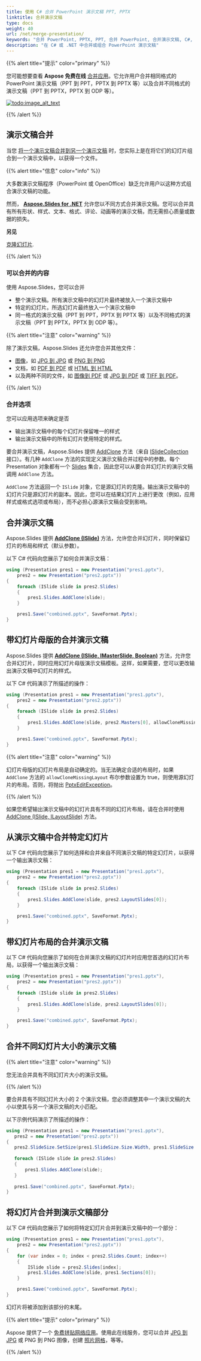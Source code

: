 ```yaml
---
title: 使用 C# 合并 PowerPoint 演示文稿 PPT, PPTX
linktitle: 合并演示文稿
type: docs
weight: 40
url: /net/merge-presentation/
keywords: "合并 PowerPoint, PPTX, PPT, 合并 PowerPoint, 合并演示文稿, C#, Csharp, .NET"
description: "在 C# 或 .NET 中合并或组合 PowerPoint 演示文稿"
---
```


{{% alert  title="提示" color="primary" %}} 

您可能想要查看 **Aspose 免费在线** [合并应用](https://products.aspose.app/slides/merger)。它允许用户合并相同格式的 PowerPoint 演示文稿（PPT 到 PPT，PPTX 到 PPTX 等）以及合并不同格式的演示文稿（PPT 到 PPTX，PPTX 到 ODP 等）。

[![todo:image_alt_text](slides-merger.png)](https://products.aspose.app/slides/merger)

{{% /alert %}} 


## **演示文稿合并**

当您 [将一个演示文稿合并到另一个演示文稿](https://products.aspose.com/slides/net/merger/ppt/) 时，您实际上是在将它们的幻灯片组合到一个演示文稿中，以获得一个文件。 

{{% alert title="信息" color="info" %}}

大多数演示文稿程序（PowerPoint 或 OpenOffice）缺乏允许用户以这种方式组合演示文稿的功能。 

然而， [**Aspose.Slides for .NET**](https://products.aspose.com/slides/net/) 允许您以不同方式合并演示文稿。您可以合并具有所有形状、样式、文本、格式、评论、动画等的演示文稿，而无需担心质量或数据的损失。 

**另见**

[克隆幻灯片](https://docs.aspose.com/slides/net/cloning-commenting-and-manipulating-slides/#cloning-commentingandmanipulatingslides-cloningslides)*.* 

{{% /alert %}}

### **可以合并的内容**

使用 Aspose.Slides，您可以合并 

* 整个演示文稿。所有演示文稿中的幻灯片最终被放入一个演示文稿中
* 特定的幻灯片。所选幻灯片最终放入一个演示文稿中
* 同一格式的演示文稿（PPT 到 PPT，PPTX 到 PPTX 等）以及不同格式的演示文稿（PPT 到 PPTX，PPTX 到 ODP 等）。

{{% alert title="注意" color="warning" %}} 

除了演示文稿，Aspose.Slides 还允许您合并其他文件：

* [图像](https://products.aspose.com/slides/net/merger/image-to-image/)，如 [JPG 到 JPG](https://products.aspose.com/slides/net/merger/jpg-to-jpg/) 或 [PNG 到 PNG](https://products.aspose.com/slides/net/merger/png-to-png/)
* 文档，如 [PDF 到 PDF](https://products.aspose.com/slides/net/merger/pdf-to-pdf/) 或 [HTML 到 HTML](https://products.aspose.com/slides/net/merger/html-to-html/)
* 以及两种不同的文件，如 [图像到 PDF](https://products.aspose.com/slides/net/merger/image-to-pdf/) 或 [JPG 到 PDF](https://products.aspose.com/slides/net/merger/jpg-to-pdf/) 或 [TIFF 到 PDF](https://products.aspose.com/slides/net/merger/tiff-to-pdf/)。

{{% /alert %}}

### **合并选项**

您可以应用选项来确定是否

* 输出演示文稿中的每个幻灯片保留唯一的样式
* 输出演示文稿中的所有幻灯片使用特定的样式。 

要合并演示文稿，Aspose.Slides 提供 [AddClone](https://reference.aspose.com/slides/net/aspose.slides/islidecollection/methods/addclone) 方法（来自 [ISlideCollection](https://reference.aspose.com/slides/net/aspose.slides/islidecollection) 接口）。有几种 `AddClone` 方法的实现定义演示文稿合并过程中的参数。每个 Presentation 对象都有一个 [Slides](https://reference.aspose.com/slides/net/aspose.slides/presentation/properties/slides) 集合，因此您可以从要合并幻灯片的演示文稿调用 `AddClone` 方法。 

`AddClone` 方法返回一个 `ISlide` 对象，它是源幻灯片的克隆。输出演示文稿中的幻灯片只是源幻灯片的副本。因此，您可以在结果幻灯片上进行更改（例如，应用样式或格式选项或布局），而不必担心源演示文稿会受到影响。 

## **合并演示文稿** 

Aspose.Slides 提供 [**AddClone (ISlide)**](https://reference.aspose.com/slides/net/aspose.slides/islidecollection/methods/addclone) 方法，允许您合并幻灯片，同时保留幻灯片的布局和样式（默认参数）。 

以下 C# 代码向您展示了如何合并演示文稿：

```c#
using (Presentation pres1 = new Presentation("pres1.pptx"),
    pres2 = new Presentation("pres2.pptx"))
{
    foreach (ISlide slide in pres2.Slides)
    {
        pres1.Slides.AddClone(slide);
    }

    pres1.Save("combined.pptx", SaveFormat.Pptx);
}
```

## **带幻灯片母版的合并演示文稿**

Aspose.Slides 提供 [**AddClone (ISlide, IMasterSlide, Boolean)**](https://reference.aspose.com/slides/net/aspose.slides.islidecollection/addclone/methods/2) 方法，允许您合并幻灯片，同时应用幻灯片母版演示文稿模板。这样，如果需要，您可以更改输出演示文稿中幻灯片的样式。 

以下 C# 代码演示了所描述的操作：

```c#
using (Presentation pres1 = new Presentation("pres1.pptx"),
    pres2 = new Presentation("pres2.pptx"))
{
    foreach (ISlide slide in pres2.Slides)
    {
        pres1.Slides.AddClone(slide, pres2.Masters[0], allowCloneMissingLayout: true);
    }

    pres1.Save("combined.pptx", SaveFormat.Pptx);
}
```

{{% alert title="注意" color="warning" %}} 

幻灯片母版的幻灯片布局是自动确定的。当无法确定合适的布局时，如果 `AddClone` 方法的 `allowCloneMissingLayout` 布尔参数设置为 true，则使用源幻灯片的布局。否则，将抛出 [PptxEditException](https://reference.aspose.com/slides/net/aspose.slides/pptxeditexception)。 

{{% /alert %}}

如果您希望输出演示文稿中的幻灯片具有不同的幻灯片布局，请在合并时使用 [AddClone (ISlide, ILayoutSlide)](https://reference.aspose.com/slides/net/aspose.slides.islidecollection/addclone/methods/1) 方法。

## **从演示文稿中合并特定幻灯片**

以下 C# 代码向您展示了如何选择和合并来自不同演示文稿的特定幻灯片，以获得一个输出演示文稿：

```c#
using (Presentation pres1 = new Presentation("pres1.pptx"),
    pres2 = new Presentation("pres2.pptx"))
{
    foreach (ISlide slide in pres2.Slides)
    {
        pres1.Slides.AddClone(slide, pres2.LayoutSlides[0]);
    }

    pres1.Save("combined.pptx", SaveFormat.Pptx);
}
```

## **带幻灯片布局的合并演示文稿**

以下 C# 代码向您展示了如何在合并演示文稿的幻灯片时应用您首选的幻灯片布局，以获得一个输出演示文稿：

```c#
using (Presentation pres1 = new Presentation("pres1.pptx"),
    pres2 = new Presentation("pres2.pptx"))
{
    foreach (ISlide slide in pres2.Slides)
    {
        pres1.Slides.AddClone(slide, pres2.LayoutSlides[0]);
    }

    pres1.Save("combined.pptx", SaveFormat.Pptx);
}
```

## **合并不同幻灯片大小的演示文稿**

{{% alert title="注意" color="warning" %}} 

您无法合并具有不同幻灯片大小的演示文稿。 

{{% /alert %}}

要合并具有不同幻灯片大小的 2 个演示文稿，您必须调整其中一个演示文稿的大小以使其与另一个演示文稿的大小匹配。 

以下示例代码演示了所描述的操作：

```c#
using (Presentation pres1 = new Presentation("pres1.pptx"),
   pres2 = new Presentation("pres2.pptx"))
{
   pres2.SlideSize.SetSize(pres1.SlideSize.Size.Width, pres1.SlideSize.Size.Height, SlideSizeScaleType.EnsureFit);
 
   foreach (ISlide slide in pres2.Slides)
   {
       pres1.Slides.AddClone(slide);
   }
 
   pres1.Save("combined.pptx", SaveFormat.Pptx);
}
```

## **将幻灯片合并到演示文稿部分**

以下 C# 代码向您展示了如何将特定幻灯片合并到演示文稿中的一个部分：

```c#
using (Presentation pres1 = new Presentation("pres1.pptx"),
    pres2 = new Presentation("pres2.pptx"))
{
    for (var index = 0; index < pres2.Slides.Count; index++)
    {
        ISlide slide = pres2.Slides[index];
        pres1.Slides.AddClone(slide, pres1.Sections[0]);
    }

    pres1.Save("combined.pptx", SaveFormat.Pptx);
}
```

幻灯片将被添加到该部分的末尾。 

{{% alert title="提示" color="primary" %}}

Aspose 提供了一个 [免费拼贴网络应用](https://products.aspose.app/slides/collage)。使用此在线服务，您可以合并 [JPG 到 JPG](https://products.aspose.app/slides/collage/jpg) 或 PNG 到 PNG 图像，创建 [照片网格](https://products.aspose.app/slides/collage/photo-grid)，等等。 

{{% /alert %}}